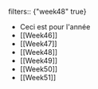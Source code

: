 filters:: {"week48" true}

- Ceci est pour l'année
- [[Week46]]
- [[Week47]]
- [[Week48]]
- [[Week49]]
- [[Week50]]
- [[Week51]]